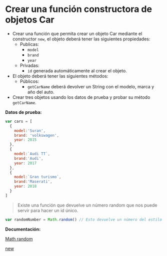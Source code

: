 # Crear una función constructora de objetos Car

- Crear una función que permita crear un objeto Car mediante el constructor `new`, el objeto deberá tener las siguientes propiedades:
   - Publicas:
      - `model`
      - `brand`
      - `year`
    - Privadas:
      - `id` generada automáticamente al crear el objeto.
- El objeto deberá tener las siguientes métodos:
   - Públicos:
     - `getCarName` deberá devolver un String con el modelo, marca y año del auto.
- Crear tres objetos usando los datos de prueba y probar su método `getCarName`.

**Datos de prueba:**

```js
var cars = [
  {
    model:'Suran',
    brand: 'volkswagen',
    year: 2015
  },
  {
    model:`Audi TT`,
    brand:'Audi',
    year: 2017
  },
  {
    model:`Gran turismo`,
    brand:'Maserati',
    year: 2018
  }
]
```

> Existe una función que devuelve un número random que nos puede servir para hacer un id único.

```js
var randomNumber = Math.random() // Esto devuelve un número del estilo 0.11296860298890499
```

**Documentación:**

[Math random](https://developer.mozilla.org/en-US/docs/Web/JavaScript/Reference/Global_Objects/Math/random)

[new](https://developer.mozilla.org/en-US/docs/Web/JavaScript/Reference/Operators/new)
